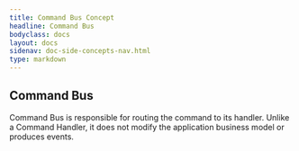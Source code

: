 ```yaml
---
title: Command Bus Concept
headline: Command Bus
bodyclass: docs
layout: docs
sidenav: doc-side-concepts-nav.html
type: markdown
---
```

<h2 class="top">Command Bus</h2> 

Command Bus is responsible for routing the command to its handler. Unlike a Command Handler, it does not modify the application business model or produces events.